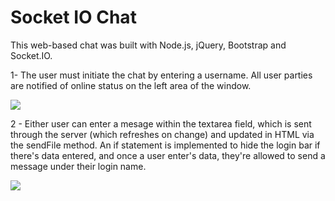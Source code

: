 <h1>Socket IO Chat</h1>

This web-based chat was built with Node.js, jQuery, Bootstrap and Socket.IO.

<p>1- The user must initiate the chat by entering a username. All user parties
are notified of online status on the left area of the window.</p>
<img src="https://media.giphy.com/media/dnkm29bMC0huitVbci/giphy.gif"/>

<p>2 - Either user can enter a mesage within the textarea field, which is sent
  through the server (which refreshes on change) and updated in HTML via the sendFile method. 
  An if statement is implemented to hide the login bar if there's data entered, and once 
  a user enter's data, they're allowed to send a message under their login name.
</p>
  <img src="https://media.giphy.com/media/ZvHbk0W1z7R4zC6frp/giphy.gif"/>
  
